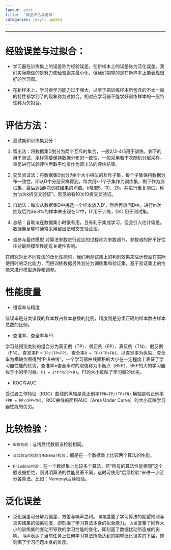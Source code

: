 ```yaml
---
layout: post
title:  "模型评估与选择"
categories: jekyll update
---
```


_______________________________________________________________________________

# 经验误差与过拟合：

* 学习器在训练集上的误差称为经验误差，在新样本上的误差称为泛化误差。我们实际能做的是努力使经验误差最小化，但我们期望的是在新样本上能表现很好的学习器。
       
* 在新样本上，学习器学习能力过于强大，以至于把训练样本所包含的不太一般的特性都学到了的现象称为过拟合。相对应学习器不能学好训练样本的一般特性称为欠拟合。

# 评估方法：
* 测试集和训练集划分：
1. 留出法：将数据集D划分为两个互斥的集合，一般2/3-4/5用于训练，剩下的用于测试，采样需要保持数据分布的一致性，一般采用若干次随机分层采样，重复进行试验评估后取平均值作为留出法的评估结果。
       
2. 交叉验证法：将数据集D划分为k个大小相似的互斥子集，每个子集保持数据分布一致性，即从D中分层采样得到。每次用k-1个子集作为训练集，剩下作为测试集，最后返回k次训练结果的均值。k常取5、10、20。并进行重复测试，称为“p次k折交叉验证”。常见的有10次10折交叉验证。
      
3. 自助法：每次从数据集D中挑选一个样本放入D’，然后再放回D中。进行m次抽取后约36.8%的样本未出现在D’中，D’用于训练，D\D’用于测试集。
      
4. 总结：自助法在数据集小时很有用，且有利于集成学习，但会引入估计偏差。数据量足够时通常采用留出法和交叉验证法。

* 调参与最终模型
对算法参数进行设定的过程称为参数调节，参数调的好不好往往对最终模型性能有关键性影响。

在研究对比不同算法的泛化性能时，我们用测试集上的判别效果来估计模型在实际使用时的泛化能力，而把训练数据另外划分为训练集和验证集，基于验证集上的性能来进行模型选择和调参。

# 性能度量
* 错误率与精度

错误率是分类错误的样本数占样本总数的比例，精度则是分类正确的样本数占样本总数的比例。

* 查准率、查全率与F1

学习器预测类别的组合分为真正例（TP）、假正例（FP）、真反例（TN）、假反例（FN）。查准率P = `TP/(TP+FP)`、查全率`R = TP/(TP+FN)`。以查准率为纵轴、查全率为横轴作图得到“P-R曲线”，一个学习器曲线面积的大小在一定程度上表征了学习器性能的优劣。查准率=查全率时的取值称为平衡点（BEP），BEP的大的学习器优于小的学习器。`F1 = 2*P*R/(P+R)`。F1的大小反映了学习器的优劣。

* ROC与AUC

受试者工作特征（ROC）曲线的纵轴是真正例率`TPR=TP/(TP+FN)`,横轴是假正例率`FPR = FP/(FP+TN)`。ROC曲线的面积AUC（Area Under Curve）的大小反映学习器性能的优劣。

# 比较检验：
* `假设检验`：与线性代数假设检验相同。

* `交叉验证t检验与McNemar检验`：都是在一个数据集上比较两个算法的性能。

* `Friedman检验`：在一个数据集上比较多个算法，若“所有的算法性能相同”这个假设被拒绝，则说明算法的性能显著不同，这时可使用“后续检验”来进一步区分各算法。比如：Nemenyi后续检验。

# 泛化误差

* 泛化误差可分解为偏差、方差与噪声之和。
`偏差`度量了学习算法的期望预测与真实结果的偏离程度，即刻画了学习算法本身的拟合能力。
`方差`度量了同样大小的训练集的变动所导致的学习性能的变化，即刻画了数据扰动所造成的影响。
`噪声`表达了当前任务上任何学习算法所能达到的期望泛化误差的下届，即刻画了学习问题本身的难度。

